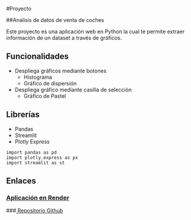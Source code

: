 #Proyecto

##Analisis de datos de venta de coches

Este proyecto es una aplicación web en Python la cual te permite extraer información de un dataset a través de gráficos.
## Funcionalidades
- Despliega gráficos mediante botones
	- Histograma
	- Gráfico de dispersión
- Despliega gráfico mediante casilla de selección
	- Gráfico de Pastel
	
## Librerías 
- Pandas
- Streamlit
- Plotly Express

```
import pandas as pd
import plotly.express as px
import streamlit as st
```
## Enlaces
### [Aplicación en Render](https://project-sp5.onrender.com "Aplicación en Render")

###[ Repositorio Github](https://github.com/DanielJuda7/Project_Sp5 " Repositorio Github")
